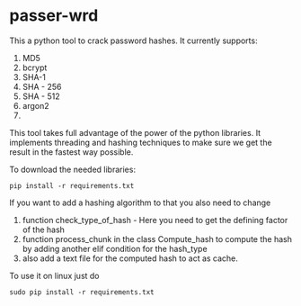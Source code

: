 # passer-wrd

This a python tool to crack password hashes.
It currently supports:
1. MD5
2. bcrypt
3. SHA-1
4. SHA - 256
5. SHA - 512
6. argon2
7. 

This tool takes full advantage of the power of the python libraries. 
It implements threading and hashing techniques to make sure we get the result in the fastest way possible.

To download the needed libraries: 

```
pip install -r requirements.txt
```

If you want to add a hashing algorithm to that you also need to change
1. function check_type_of_hash - Here you need to get the defining factor of the hash
2. function process_chunk in the class Compute_hash to compute the hash by adding another elif condition for the hash_type
3. also add a text file for the computed hash to act as cache.

To use it on linux just do
```
sudo pip install -r requirements.txt
```

